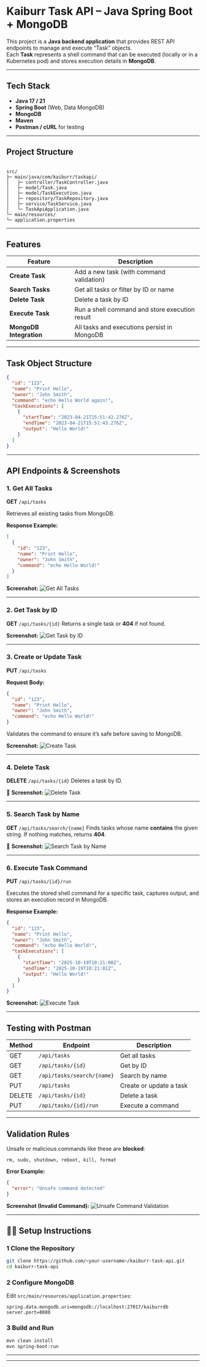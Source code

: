 # Kaiburr Task API – Java Spring Boot + MongoDB

This project is a **Java backend application** that provides REST API endpoints to manage and execute “Task” objects.  
Each **Task** represents a shell command that can be executed (locally or in a Kubernetes pod) and stores execution details in **MongoDB**.

---

## Tech Stack
- **Java 17 / 21**
- **Spring Boot** (Web, Data MongoDB)
- **MongoDB**
- **Maven**
- **Postman / cURL** for testing

---

## Project Structure
```

src/
├─ main/java/com/kaiburr/taskapi/
│   ├─ controller/TaskController.java
│   ├─ model/Task.java
│   ├─ model/TaskExecution.java
│   ├─ repository/TaskRepository.java
│   ├─ service/TaskService.java
│   └─ TaskApiApplication.java
└─ main/resources/
└─ application.properties

````

---

## Features

| Feature | Description |
|----------|--------------|
| **Create Task** | Add a new task (with command validation) |
| **Search Tasks** | Get all tasks or filter by ID or name |
| **Delete Task** | Delete a task by ID |
| **Execute Task** | Run a shell command and store execution result |
| **MongoDB Integration** | All tasks and executions persist in MongoDB |

---

##  Task Object Structure

```json
{
  "id": "123",
  "name": "Print Hello",
  "owner": "John Smith",
  "command": "echo Hello World again!",
  "taskExecutions": [
    {
      "startTime": "2023-04-21T15:51:42.276Z",
      "endTime": "2023-04-21T15:51:43.276Z",
      "output": "Hello World!"
    }
  ]
}
````

---

##  API Endpoints & Screenshots

###  1. Get All Tasks

**GET** `/api/tasks`

Retrieves all existing tasks from MongoDB.

**Response Example:**

```json
[
  {
    "id": "123",
    "name": "Print Hello",
    "owner": "John Smith",
    "command": "echo Hello World!"
  }
]
```

 **Screenshot:**
![Get All Tasks](screenshots/get_all_tasks.png)

---

###  2. Get Task by ID

**GET** `/api/tasks/{id}`
Returns a single task or **404** if not found.

 **Screenshot:**
![Get Task by ID](screenshots/get_task_by_id.png)

---

###  3. Create or Update Task

**PUT** `/api/tasks`

**Request Body:**

```json
{
  "id": "123",
  "name": "Print Hello",
  "owner": "John Smith",
  "command": "echo Hello World!"
}
```

 Validates the command to ensure it’s safe before saving to MongoDB.

**Screenshot:**
![Create Task](screenshots/create_task.png)

---

###  4. Delete Task

**DELETE** `/api/tasks/{id}`
Deletes a task by ID.

📸 **Screenshot:**
![Delete Task](screenshots/delete_task.png)

---

###  5. Search Task by Name

**GET** `/api/tasks/search/{name}`
Finds tasks whose name **contains** the given string.
If nothing matches, returns **404**.

📸 **Screenshot:**
![Search Task by Name](screenshots/search_task_by_name.png)

---

###  6. Execute Task Command

**PUT** `/api/tasks/{id}/run`

Executes the stored shell command for a specific task, captures output, and stores an execution record in MongoDB.

**Response Example:**

```json
{
  "id": "123",
  "name": "Print Hello",
  "owner": "John Smith",
  "command": "echo Hello World!",
  "taskExecutions": [
    {
      "startTime": "2025-10-19T10:21:00Z",
      "endTime": "2025-10-19T10:21:01Z",
      "output": "Hello World!"
    }
  ]
}
```

**Screenshot:**
![Execute Task](screenshots/run_task_command.png)

---

##  Testing with Postman

| Method | Endpoint                   | Description             |
| ------ | -------------------------- | ----------------------- |
| GET    | `/api/tasks`               | Get all tasks           |
| GET    | `/api/tasks/{id}`          | Get by ID               |
| GET    | `/api/tasks/search/{name}` | Search by name          |
| PUT    | `/api/tasks`               | Create or update a task |
| DELETE | `/api/tasks/{id}`          | Delete a task           |
| PUT    | `/api/tasks/{id}/run`      | Execute a command       |

---

##  Validation Rules

Unsafe or malicious commands like these are **blocked**:

```
rm, sudo, shutdown, reboot, kill, format
```

**Error Example:**

```json
{
  "error": "Unsafe command detected"
}
```

 **Screenshot (Invalid Command):**
![Unsafe Command Validation](screenshots/invalid_command.png)

---

## 🧑‍💻 Setup Instructions

### 1️ Clone the Repository

```bash
git clone https://github.com/<your-username>/kaiburr-task-api.git
cd kaiburr-task-api
```

### 2️ Configure MongoDB

Edit `src/main/resources/application.properties`:

```properties
spring.data.mongodb.uri=mongodb://localhost:27017/kaiburrdb
server.port=8080
```

### 3️ Build and Run

```bash
mvn clean install
mvn spring-boot:run
```

---

---

